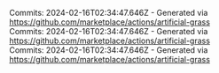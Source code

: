 Commits: 2024-02-16T02:34:47.646Z - Generated via https://github.com/marketplace/actions/artificial-grass
<br>
Commits: 2024-02-16T02:34:47.646Z - Generated via https://github.com/marketplace/actions/artificial-grass
<br>
Commits: 2024-02-16T02:34:47.646Z - Generated via https://github.com/marketplace/actions/artificial-grass
<br>
